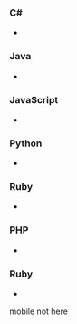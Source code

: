 ### C# 
* 

### Java 
*

### JavaScript 
*

### Python 
*

### Ruby 
*

### PHP 
*

### Ruby 
*
mobile not here
